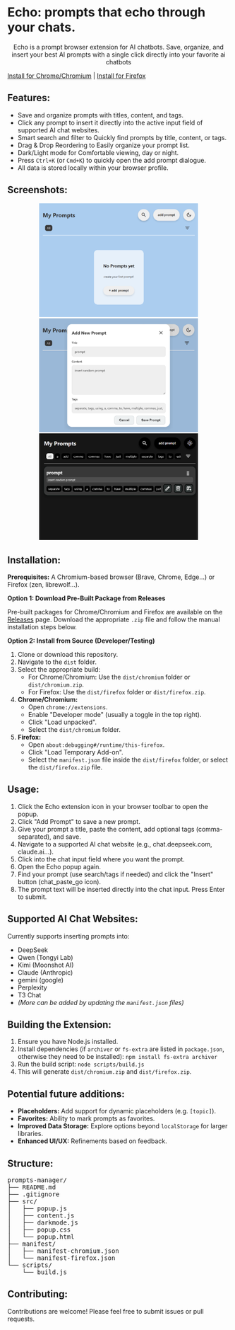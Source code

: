 # Echo: prompts that echo through your chats.
<div align="center">
Echo is a prompt browser extension for AI chatbots. Save, organize, and insert your best AI prompts with a single click directly into your favorite ai chatbots
</div>

[Install for Chrome/Chromium](#installation) | [Install for Firefox](#installation)

## Features:

*   Save and organize prompts with titles, content, and tags.
*   Click any prompt to insert it directly into the active input field of supported AI chat websites.
*   Smart search and filter to Quickly find prompts by title, content, or tags.
*   Drag & Drop Reordering to Easily organize your prompt list.
*   Dark/Light mode for Comfortable viewing, day or night.
*   Press `Ctrl+K` (or `Cmd+K`) to quickly open the add prompt dialogue.
*   All data is stored locally within your browser profile.

## Screenshots:

<p align="center">
  <img src="assets/addnew.png" width="360">
  <img src="assets/addprompt.png" width="360">
  <img src="assets/darkmode.png" width="360">
</p>

## Installation:

**Prerequisites:** A Chromium-based browser (Brave, Chrome, Edge...) or Firefox (zen, librewolf...).

**Option 1: Download Pre-Built Package from Releases**

Pre-built packages for Chrome/Chromium and Firefox are available on the [Releases](https://github.com/raoufblz/echo-prompt/releases) page. Download the appropriate `.zip` file and follow the manual installation steps below.

**Option 2: Install from Source (Developer/Testing)**

1.  Clone or download this repository.
2.  Navigate to the `dist` folder.
3.  Select the appropriate build:
    *   For Chrome/Chromium: Use the `dist/chromium` folder or `dist/chromium.zip`.
    *   For Firefox: Use the `dist/firefox` folder or `dist/firefox.zip`.
4.  **Chrome/Chromium:**
    *   Open `chrome://extensions`.
    *   Enable "Developer mode" (usually a toggle in the top right).
    *   Click "Load unpacked".
    *   Select the `dist/chromium` folder.
5.  **Firefox:**
    *   Open `about:debugging#/runtime/this-firefox`.
    *   Click "Load Temporary Add-on".
    *   Select the `manifest.json` file inside the `dist/firefox` folder, or select the `dist/firefox.zip` file.

## Usage:

1.  Click the Echo extension icon in your browser toolbar to open the popup.
2.  Click "Add Prompt" to save a new prompt.
3.  Give your prompt a title, paste the content, add optional tags (comma-separated), and save.
4.  Navigate to a supported AI chat website (e.g., chat.deepseek.com, claude.ai...).
5.  Click into the chat input field where you want the prompt.
6.  Open the Echo popup again.
7.  Find your prompt (use search/tags if needed) and click the "Insert" button (chat_paste_go icon).
8.  The prompt text will be inserted directly into the chat input. Press Enter to submit.

## Supported AI Chat Websites:

Currently supports inserting prompts into:

*   DeepSeek
*   Qwen (Tongyi Lab)
*   Kimi (Moonshot AI)
*   Claude (Anthropic)
*   gemini (google)
*   Perplexity
*   T3 Chat
*   *(More can be added by updating the `manifest.json` files)*

## Building the Extension:

1.  Ensure you have Node.js installed.
2.  Install dependencies (if `archiver` or `fs-extra` are listed in `package.json`, otherwise they need to be installed): `npm install fs-extra archiver`
3.  Run the build script: `node scripts/build.js`
4.  This will generate `dist/chromium.zip` and `dist/firefox.zip`.

## Potential future additions:

*   **Placeholders:** Add support for dynamic placeholders (e.g. `[topic]`).
*   **Favorites:** Ability to mark prompts as favorites.
*   **Improved Data Storage:** Explore options beyond `localStorage` for larger libraries.
*   **Enhanced UI/UX:** Refinements based on feedback.

## Structure:

<pre>
prompts-manager/
├── README.md
├── .gitignore
├── src/
│   ├── popup.js
│   ├── content.js
│   ├── darkmode.js
│   ├── popup.css
│   └── popup.html
├── manifest/
│   ├── manifest-chromium.json
│   └── manifest-firefox.json
└── scripts/
    └── build.js
</pre>

## Contributing:

Contributions are welcome! Please feel free to submit issues or pull requests.
